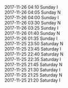 2017-11-26 04:10 Sunday  I  
2017-11-26 04:05 Sunday  N  
2017-11-26 04:00 Sunday  I  
2017-11-26 03:30 Sunday  N  
2017-11-26 03:25 Sunday  I  
2017-11-26 01:40 Sunday  N  
2017-11-26 01:35 Sunday  I  
2017-11-25 23:50 Saturday  N  
2017-11-25 23:45 Saturday  I  
2017-11-25 22:40 Saturday  N  
2017-11-25 22:35 Saturday  I  
2017-11-25 21:45 Saturday  N  
2017-11-25 21:30 Saturday  I  
2017-11-25 21:25 Saturday  N  
2017-11-25 21:20 Saturday  I  
